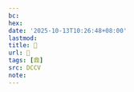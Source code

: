 ```yaml
---
bc:
hex:
date: '2025-10-13T10:26:48+08:00'
lastmod:
title: 􂡫
url: 􂡫
tags: [鼎]
src: DCCV
note:
---
```

